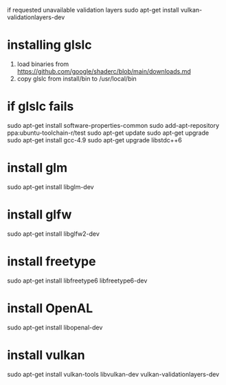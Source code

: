 if requested unavailable validation layers
sudo apt-get install vulkan-validationlayers-dev

# installing glslc
1. load binaries from https://github.com/google/shaderc/blob/main/downloads.md
2. copy glslc from install/bin to /usr/local/bin

# if glslc fails
sudo apt-get install software-properties-common
sudo add-apt-repository ppa:ubuntu-toolchain-r/test
sudo apt-get update
sudo apt-get upgrade
sudo apt-get install gcc-4.9
sudo apt-get upgrade libstdc++6

# install glm
sudo apt-get install libglm-dev

# install glfw
sudo apt-get install libglfw2-dev

# install freetype
sudo apt-get install libfreetype6 libfreetype6-dev

# install OpenAL
sudo apt-get install libopenal-dev

# install vulkan
sudo apt-get install vulkan-tools libvulkan-dev vulkan-validationlayers-dev
